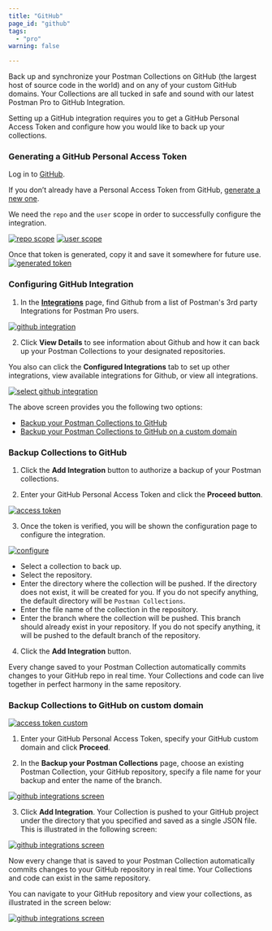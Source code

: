 ```yaml
---
title: "GitHub"
page_id: "github"
tags: 
  - "pro"
warning: false

---
```


Back up and synchronize your Postman Collections on GitHub (the largest host of source code in the world) and on any of your custom GitHub domains. Your Collections are all tucked in safe and sound with our latest Postman Pro to GitHub Integration.

Setting up a GitHub integration requires you to get a GitHub Personal Access Token and configure how you would like to back up your collections. 

### Generating a GitHub Personal Access Token

Log in to [GitHub](https://github.com/). 

If you don’t already have a Personal Access Token from GitHub, [generate a new one](https://github.com/settings/tokens).

We need the `repo` and the `user` scope in order to successfully configure the integration.

[![repo scope](https://static.getpostman.com/postman-docs/WS-integrations-github-repo-scope.png)](https://static.getpostman.com/postman-docs/WS-integrations-github-repo-scope.png)
[![user scope](https://static.getpostman.com/postman-docs/WS-integrations-github-user-scope.png)](https://static.getpostman.com/postman-docs/WS-integrations-github-user-scope.png)

Once that token is generated, copy it and save it somewhere for future use.
[![generated token](https://static.getpostman.com/postman-docs/WS-integrations-github-generated-token.png)](https://static.getpostman.com/postman-docs/WS-integrations-github-generated-token.png)
<br>
### Configuring GitHub Integration

1. In the **[Integrations]({{site.pm.gs}}/dashboard/integrations)** page, find Github from a list of Postman's 3rd party Integrations for Postman Pro users.

[![github integration](https://static.getpostman.com/postman-docs/integrations-github1.png)](https://static.getpostman.com/postman-docs/integrations-github1.png)

<ol start="2">
  <li>Click <b>View Details</b> to see information about Github and how it can back up your Postman Collections to your designated repositories.

</li>
</ol>

You also can click the **Configured Integrations** tab to set up other integrations, view available integrations for Github, or view all integrations.

[![select github integration](https://static.getpostman.com/postman-docs/GitHub_Integrations1.png)](https://static.getpostman.com/postman-docs/GitHub_Integrations1.png)

The above screen provides you the following two options:

* [Backup your Postman Collections to GitHub](#backup-collections-to-gitHub)
* [Backup your Postman Collections to GitHub on a custom domain](#backup-collections-to-gitHub-on-custom-domain)

### Backup Collections to GitHub

<ol start="1">
  <li>Click the <b>Add Integration</b> button to authorize a backup of your Postman collections. 
</li>
</ol>

<ol start="2">
  <li>Enter your GitHub Personal Access Token and click the <b>Proceed button</b>.</li>
</ol>

[![access token](https://static.getpostman.com/postman-docs/WS-integrations-github-access-token.png)](https://static.getpostman.com/postman-docs/WS-integrations-github-access-token.png)

<ol start="3">
  <li>Once the token is verified, you will be shown the configuration page to configure the integration.</li>
</ol>

[![configure](https://static.getpostman.com/postman-docs/WS-integrations-github-configure.png)](https://static.getpostman.com/postman-docs/WS-integrations-github-configure.png)

* Select a collection to back up.
* Select the repository.
* Enter the directory where the collection will be pushed. If the directory does not exist, it will be created for you. If you do not specify anything, the default directory will be `Postman Collections`.
* Enter the file name of the collection in the repository.
* Enter the branch where the collection will be pushed. This branch should already exist in your repository. If you do not specify anything, it will be pushed to the default branch of the repository.

<ol start="4">
  <li> Click the <b>Add Integration</b> button.
</li>
</ol>

Every change saved to your Postman Collection automatically commits changes to your GitHub repo in real time.  Your Collections and code can live together in perfect harmony in the same repository.

### Backup Collections to GitHub on custom domain

[![access token custom](https://static.getpostman.com/postman-docs/GitHub_AccessToken_Custom_Domain.png)](https://static.getpostman.com/postman-docs/GitHub_AccessToken_Custom_Domain.png)

<ol start="1">
  <li>
Enter your GitHub Personal Access Token, specify your GitHub custom domain and click <b>Proceed</b>.</li>
</ol>

<ol start="2">
  <li>In the <b>Backup your Postman Collections</b> page, choose an existing Postman Collection, your GitHub repository, specify a file name for your backup and enter the name of the branch. </li>
</ol>

[![github integrations screen](https://static.getpostman.com/postman-docs/Github_Integrations3.png)](https://static.getpostman.com/postman-docs/Github_Integrations3.png)


<ol start="3">
  <li>Click <b>Add Integration</b>. 
Your Collection is pushed to your GitHub project under the directory that you specified and saved as a single JSON file. This is illustrated in the following screen:</li>
</ol>

[![github integrations screen](https://static.getpostman.com/postman-docs/Github_Integrations6.png)](https://static.getpostman.com/postman-docs/Github_Integrations6.png)

Now every change that is saved to your Postman Collection automatically commits changes to your GitHub repository in real time. Your Collections and code can exist in the same repository.

You can navigate to your GitHub repository and view your collections, as illustrated in the screen below: 

[![github integrations screen](https://static.getpostman.com/postman-docs/Github_Integrations5.png)](https://static.getpostman.com/postman-docs/GitHub_Integrations5.png)



